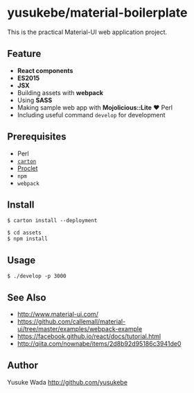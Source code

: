 # yusukebe/material-boilerplate

This is the practical Material-UI web application project.

## Feature

* **React components**
* **ES2015**
* **JSX**
* Building assets with **webpack**
* Using **SASS**
* Making sample web app with **Mojolicious::Lite** ❤  Perl
* Including useful command `develop` for development

## Prerequisites

* Perl
* [`carton`](https://metacpan.org/release/carton)
* [Proclet](https://metacpan.org/release/Proclet)
* `npm`
* `webpack`

## Install

```
$ carton install --deployment
```

```
$ cd assets
$ npm install
```

## Usage

```
$ ./develop -p 3000
```

## See Also

* <http://www.material-ui.com/>
* <https://github.com/callemall/material-ui/tree/master/examples/webpack-example>
* <https://facebook.github.io/react/docs/tutorial.html>
* <http://qiita.com/nownabe/items/2d8b92d95186c3941de0>

## Author

Yusuke Wada <http://github.com/yusukebe>
